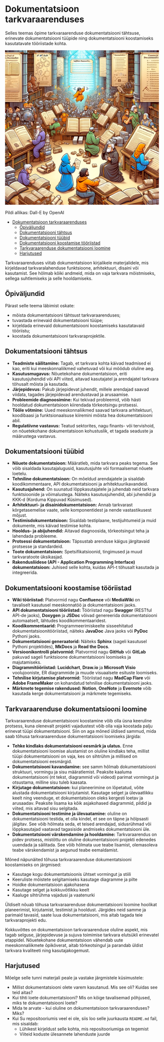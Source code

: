 # Dokumentatsioon tarkvaraarenduses

Selles teemas õpime tarkvaraarenduse dokumentatsiooni tähtsuse, erinevate dokumentatsiooni tüüpide ning dokumentatsiooni koostamiseks kasutatavate tööriistade kohta.

![Dokumentatsioon](Documentation.webp)

Pildi allikas: Dall-E by OpenAI

- [Dokumentatsioon tarkvaraarenduses](#dokumentatsioon-tarkvaraarenduses)
  - [Õpiväljundid](#õpiväljundid)
  - [Dokumentatsiooni tähtsus](#dokumentatsiooni-tähtsus)
  - [Dokumentatsiooni tüübid](#dokumentatsiooni-tüübid)
  - [Dokumentatsiooni koostamise tööriistad](#dokumentatsiooni-koostamise-tööriistad)
  - [Tarkvaraarenduse dokumentatsiooni loomine](#tarkvaraarenduse-dokumentatsiooni-loomine)
  - [Harjutused](#harjutused)

Tarkvaraarenduses viitab dokumentatsioon kirjalikele materjalidele, mis kirjeldavad tarkvaralahenduse funktsioone, arhitektuuri, disaini või kasutamist. See hõlmab kõiki andmeid, mida on vaja tarkvara mõistmiseks, sellega suhtlemiseks ja selle hooldamiseks.

## Õpiväljundid

Pärast selle teema läbimist oskate:

- mõista dokumentatsiooni tähtsust tarkvaraarenduses;
- tuvastada erinevaid dokumentatsiooni tüüpe;
- kirjeldada erinevaid dokumentatsiooni koostamiseks kasutatavaid tööriistu;
- koostada dokumentatsiooni tarkvaraprojektile.

## Dokumentatsiooni tähtsus

- **Teadmiste säilitamine:** Tagab, et tarkvara kohta käivad teadmised ei kao, eriti kui meeskonnaliikmed vahetuvad või kui möödub oluline aeg.
- **Kasutusmugavus:** Nõuetekohane dokumentatsioon, eriti kasutusjuhendid või API viited, aitavad kasutajatel ja arendajatel tarkvara tõhusalt mõista ja kasutada.
- **Järjepidevus:** Pakub järjepidevat juhendit, millele arendajad saavad viidata, tagades järjepidevad arendustavad ja arusaamise.
- **Probleemide diagnoosimine:** Kui tekivad probleemid, võib hästi hooldatud dokumentatsioon kiirendada tõrkeotsingu protsessi.
- **Tööle võtmine:** Uued meeskonnaliikmed saavad tarkvara arhitektuuri, koodibaasi ja funktsionaalsuse kiiremini mõista hea dokumentatsiooni abil.
- **Regulatiivne vastavus:** Teatud sektorites, nagu finants- või tervishoid, on nõuetekohane dokumentatsioon kohustuslik, et tagada seaduste ja määrustega vastavus.

## Dokumentatsiooni tüübid

- **Nõuete dokumentatsioon:** Määratleb, mida tarkvara peaks tegema. See võib sisaldada kasutajalugusid, kasutusjuhte või formaalsemat nõuete loetelu.
- **Tehniline dokumentatsioon:** On mõeldud arendajatele ja sisaldab koodikommentaare, API dokumentatsiooni ja arhitektuurikavandeid.
- **Kasutusjuhend:** On suunatud lõppkasutajatele ja juhendab neid tarkvara funktsioonide ja võimalustega. Näiteks kasutusjuhendid, abi juhendid ja KKK-d (Korduma Kippuvad Küsimused).
- **Arhitektuuri- ja disainidokumentatsioon:** Annab tarkvarast kõrgetasemelise vaate, selle komponentidest ja nende vastastikusest mõjust.
- **Testimisdokumentatsioon:** Sisaldab testiplaane, testijuhtumeid ja muid dokumente, mis käivad testimise kohta.
- **Hooldus- ja abijuhendid:** Aitavad diagnoosida, tõrkeotsingut teha ja lahendada probleeme.
- **Protsessi dokumentatsioon:** Täpsustab arenduse käigus järgitavaid protsesse ja standardeid.
- **Toote dokumentatsioon:** Spetsifikatsioonid, tingimused ja muud tarkvaratoote üksikasjad.
- **Rakendusliidese (API - Application Programming Interface) dokumentatsioon:** Juhised selle kohta, kuidas API-t tõhusalt kasutada ja integreerida.

## Dokumentatsiooni koostamise tööriistad

- **Wiki tööriistad:** Platvormid nagu **Confluence** või **MediaWiki** on tavaliselt kasutusel meeskonnatöö ja dokumentatsiooni jaoks.
- **API dokumentatsiooni tööriistad:** Tööriistad nagu **Swagger** (RESTful API-de jaoks), **Doxygen** ja **JSDoc** võivad genereerida dokumentatsiooni automaatselt, lähtudes koodikommentaaridest.
- **Koodikommentaarid:** Programmeerimiskeelte sisseehitatud dokumentatsioonitööriistad, näiteks **JavaDoc** Java jaoks või **PyDoc** Pythoni jaoks.
- **Dokumentatsiooni generaatorid:** Näiteks **Sphinx** (sageli kasutusel Pythoni projektides), **MkDocs** ja **Read the Docs**.
- **Versioonikontrolli platvormid:** Platvormid nagu **GitHub** või **GitLab** pakuvad sageli funktsioone dokumentatsiooni loomiseks ja majutamiseks.
- **Diagrammitööriistad:** **Lucidchart**, **Draw.io** ja **Microsoft Visio** voolujooniste, ER diagrammide ja muude visuaalsete esituste loomiseks.
- **Tehnilise kirjutamise platvormid:** Tööriistad nagu **MadCap Flare** või **Adobe FrameMaker** on kohandatud tehnilise dokumentatsiooni jaoks.
- **Märkmete tegemise rakendused:** **Notion**, **OneNote** ja **Evernote** võib kasutada kerge dokumentatsiooni ja märkmete tegemiseks.

## Tarkvaraarenduse dokumentatsiooni loomine

Tarkvaraarenduse dokumentatsiooni koostamine võib olla üsna keeruline protsess, kuna olenevalt projekti vajadustest võib olla vaja koostada palju erinevat tüüpi dokumentatsiooni. Siin on aga mõned üldised sammud, mida saab tõhusa tarkvaraarenduse dokumentatsiooni loomiseks järgida:

- **Tehke kindlaks dokumentatsiooni eesmärk ja ulatus.** Enne dokumentatsiooni loomise alustamist on oluline kindlaks teha, millist tüüpi dokumentatsiooni on vaja, kes on sihtrühm ja millised on dokumentatsiooni eesmärgid.
- **Dokumentatsiooni kavandamine:** see samm hõlmab dokumentatsiooni struktuuri, vormingu ja sisu määratlemist. Peaksite kaaluma dokumentatsiooni (nt tekst, diagrammid või videod) parimat vormingut ja otsustama, milline sisu tuleb kaasata.
- **Kirjutage dokumentatsioon:** kui planeerimine on lõpetatud, võite alustada dokumentatsiooni kirjutamist. Kasutage selget ja ülevaatlikku keelt ning veenduge, et dokumentatsioon oleks kergesti loetav ja arusaadav. Peaksite lisama ka kõik asjakohased diagrammid, pildid ja viited, mis aitavad sisu selgitada.
- **Dokumentatsiooni testimine ja ülevaatamine:** oluline on dokumentatsiooni testida, et olla kindel, et see on täpne ja hõlpsasti jälgitav. See võib hõlmata seda, et teised arendajad, sidusrühmad või lõppkasutajad vaatavad tagasiside andmiseks dokumentatsiooni üle.
- **Dokumentatsiooni värskendamine ja hooldamine:** Tarkvaraarendus on pidev protsess, mistõttu on oluline dokumentatsiooni projekti edenedes uuendada ja säilitada. See võib hõlmata uue teabe lisamist, olemasoleva teabe värskendamist ja aegunud teabe eemaldamist.

Mõned näpunäited tõhusa tarkvaraarenduse dokumentatsiooni koostamiseks on järgmised:

- Kasutage kogu dokumentatsioonis ühtset vormingut ja stiili
- Keeruliste mõistete selgitamiseks kasutage diagramme ja pilte
- Hoidke dokumentatsioon ajakohasena
- Kasutage selget ja kokkuvõtlikku keelt
- Kaaluge sihtrühma vajadusi ja vaatenurki

Üldiselt nõuab tõhusa tarkvaraarenduse dokumentatsiooni loomine hoolikat planeerimist, kirjutamist, testimist ja hooldust. Järgides neid samme ja parimaid tavasid, saate luua dokumentatsiooni, mis aitab tagada teie tarkvaraprojekti edu.

Kokkuvõttes on dokumentatsioon tarkvaraarenduse oluline aspekt, mis tagab selguse, järjepidevuse ja sujuva toimimise tarkvara elutsükli erinevatel etappidel. Nõuetekohane dokumentatsioon vähendab uute meeskonnaliikmete õpikõverat, aitab tõrkeotsingul ja parandab üldist tarkvara kvaliteeti ning kasutajakogemust.

## Harjutused

Mõelge selle tunni materjali peale ja vastake järgmistele küsimustele:

- Millist dokumentatsiooni olete varem kasutanud. Mis see oli? Kuidas see teid aitas?
- Kui tihti loete dokumentatsiooni? Mis on kõige tavalisemad põhjused, miks te dokumentatsiooni loete?
- Mida te arvate - kui oluline on dokumentatsioon tarkvaraarenduses? Miks?
- Kui Su repositooriumis veel ei ole, siis loo selle juurkausta `README.md` fail, mis sisaldab:
  - Lühikest kirjeldust selle kohta, mis repositooriumiga on tegemist
  - Viiteid koduste ülesannete lahenduste juurde
